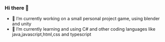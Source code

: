 ### Hi there 👋

<!--
**ultacc/ultacc** is a ✨ _special_ ✨ repository because its `README.md` (this file) appears on your GitHub profile.

Here are some ideas to get you started:

- 🔭 I’m currently working on a small personal project game, using blender and unity
- 🌱 I’m currently learning and using C# and other coding languages like java,javascript,html,css and typescript
- 👯 I’m looking to collaborate on ...
- 🤔 I’m looking for help with ...
- 💬 Ask me about ...
- 📫 How to reach me: ...
- 😄 Pronouns: ...
- ⚡ Fun fact: ...
-->

- 🔭 I’m currently working on a small personal project game, using blender and unity
- 🌱 I’m currently learning and using C# and other coding languages like java,javascript,html,css and typescript
